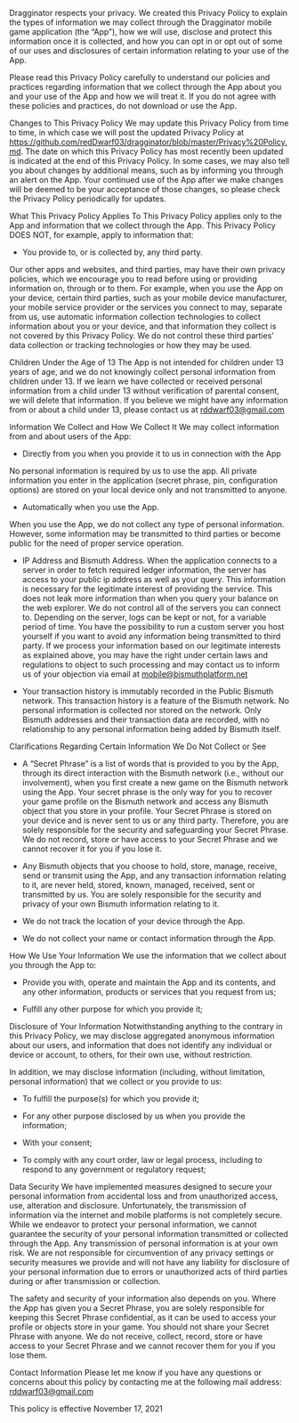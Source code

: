 Dragginator respects your privacy. We created this Privacy Policy to explain the types of information we may collect through the Dragginator mobile game application (the “App”), how we will use, disclose and protect this information once it is collected, and how you can opt in or opt out of some of our uses and disclosures of certain information relating to your use of the App.

Please read this Privacy Policy carefully to understand our policies and practices regarding information that we collect through the App about you and your use of the App and how we will treat it. If you do not agree with these policies and practices, do not download or use the App.

Changes to This Privacy Policy
We may update this Privacy Policy from time to time, in which case we will post the updated Privacy Policy at https://github.com/redDwarf03/dragginator/blob/master/Privacy%20Policy.md. The date on which this Privacy Policy has most recently been updated is indicated at the end of this Privacy Policy. In some cases, we may also tell you about changes by additional means, such as by informing you through an alert on the App. Your continued use of the App after we make changes will be deemed to be your acceptance of those changes, so please check the Privacy Policy periodically for updates.

What This Privacy Policy Applies To
This Privacy Policy applies only to the App and information that we collect through the App. This Privacy Policy DOES NOT, for example, apply to information that:

- You provide to, or is collected by, any third party.

Our other apps and websites, and third parties, may have their own privacy policies, which we encourage you to read before using or providing information on, through or to them. For example, when you use the App on your device, certain third parties, such as your mobile device manufacturer, your mobile service provider or the services you connect to may, separate from us, use automatic information collection technologies to collect information about you or your device, and that information they collect is not covered by this Privacy Policy. We do not control these third parties’ data collection or tracking technologies or how they may be used.

Children Under the Age of 13
The App is not intended for children under 13 years of age, and we do not knowingly collect personal information from children under 13. If we learn we have collected or received personal information from a child under 13 without verification of parental consent, we will delete that information. If you believe we might have any information from or about a child under 13, please contact us at rddwarf03@gmail.com

Information We Collect and How We Collect It
We may collect information from and about users of the App:

- Directly from you when you provide it to us in connection with the App

No personal information is required by us to use the app.
All private information you enter in the application (secret phrase, pin, configuration options) are stored on your local device only and not transmitted to anyone.

- Automatically when you use the App.

When you use the App, we do not collect any type of personal information.
However, some information may be transmitted to third parties or become public for the need of proper service operation.

- IP Address and Bismuth Address. 
When the application connects to a server in order to fetch required ledger information, the server has access to your public ip address as well as your query. This information is necessary for the legitimate interest of providing the service. This does not leak more information than when you query your balance on the web explorer. We do not control all of the servers you can connect to. Depending on the server, logs can be kept or not, for a variable period of time. You have the possibility to run a custom server you host yourself if you want to avoid any information being transmitted to third party. If we process your information based on our legitimate interests as explained above, you may have the right under certain laws and regulations to object to such processing and may contact us to inform us of your objection via email at mobile@bismuthplatform.net

- Your transaction history is immutably recorded in the Public Bismuth network.
This transaction history is a feature of the Bismuth network. No personal information is collected nor stored on the network. Only Bismuth addresses and their transaction data are recorded, with no relationship to any personal information being added by Bismuth itself.

Clarifications Regarding Certain Information We Do Not Collect or See
- A “Secret Phrase” is a list of words that is provided to you by the App, through its direct interaction with the Bismuth network (i.e., without our involvement), when you first create a new game on the Bismuth network using the App. Your secret phrase is the only way for you to recover your game profile on the Bismuth network and access any Bismuth object that you store in your profile. Your Secret Phrase is stored on your device and is never sent to us or any third party. Therefore, you are solely responsible for the security and safeguarding your Secret Phrase. We do not record, store or have access to your Secret Phrase and we cannot recover it for you if you lose it.

- Any Bismuth objects that you choose to hold, store, manage, receive, send or transmit using the App, and any transaction information relating to it, are never held, stored, known, managed, received, sent or transmitted by us. You are solely responsible for the security and privacy of your own Bismuth information relating to it.

- We do not track the location of your device through the App.

- We do not collect your name or contact information through the App.

How We Use Your Information
We use the information that we collect about you through the App to:

- Provide you with, operate and maintain the App and its contents, and any other information, products or services that you request from us;

- Fulfill any other purpose for which you provide it;

Disclosure of Your Information
Notwithstanding anything to the contrary in this Privacy Policy, we may disclose aggregated anonymous information about our users, and information that does not identify any individual or device or account, to others, for their own use, without restriction.

In addition, we may disclose information (including, without limitation, personal information) that we collect or you provide to us:

- To fulfill the purpose(s) for which you provide it;

- For any other purpose disclosed by us when you provide the information;

- With your consent;

- To comply with any court order, law or legal process, including to respond to any government or regulatory request;

Data Security
We have implemented measures designed to secure your personal information from accidental loss and from unauthorized access, use, alteration and disclosure. Unfortunately, the transmission of information via the internet and mobile platforms is not completely secure. While we endeavor to protect your personal information, we cannot guarantee the security of your personal information transmitted or collected through the App. Any transmission of personal information is at your own risk. We are not responsible for circumvention of any privacy settings or security measures we provide and will not have any liability for disclosure of your personal information due to errors or unauthorized acts of third parties during or after transmission or collection.

The safety and security of your information also depends on you. Where the App has given you a Secret Phrase, you are solely responsible for keeping this Secret Phrase confidential, as it can be used to access your profile or objects store in your game. You should not share your Secret Phrase with anyone. We do not receive, collect, record, store or have access to your Secret Phrase and we cannot recover them for you if you lose them.

Contact Information
Please let me know if you have any questions or concerns about this policy by contacting me at the following mail address: rddwarf03@gmail.com

This policy is effective November 17, 2021